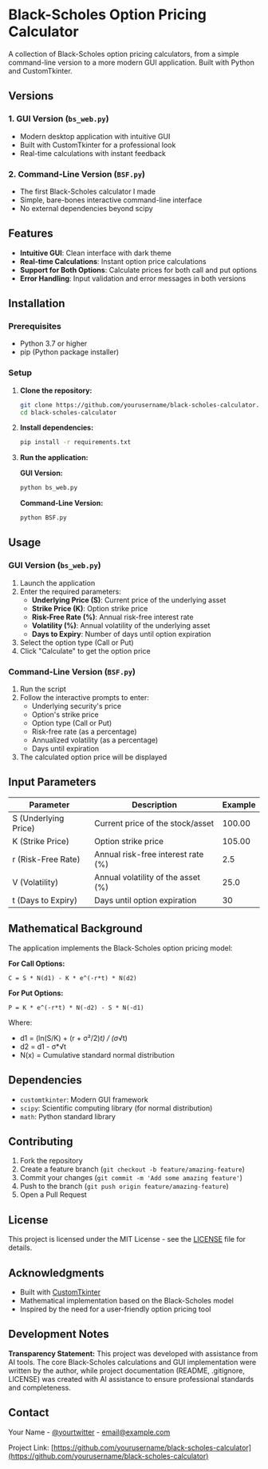 # Black-Scholes Option Pricing Calculator

A collection of Black-Scholes option pricing calculators, from a simple command-line version to a more modern GUI application. Built with Python and CustomTkinter.

## Versions

### 1. **GUI Version** (`bs_web.py`)
- Modern desktop application with intuitive GUI
- Built with CustomTkinter for a professional look
- Real-time calculations with instant feedback

### 2. **Command-Line Version** (`BSF.py`)
- The first Black-Scholes calculator I made
- Simple, bare-bones interactive command-line interface
- No external dependencies beyond scipy

## Features

- **Intuitive GUI**: Clean interface with dark theme
- **Real-time Calculations**: Instant option price calculations
- **Support for Both Options**: Calculate prices for both call and put options
- **Error Handling**: Input validation and error messages in both versions


## Installation

### Prerequisites

- Python 3.7 or higher
- pip (Python package installer)

### Setup

1. **Clone the repository:**
   ```bash
   git clone https://github.com/yourusername/black-scholes-calculator.git
   cd black-scholes-calculator
   ```

2. **Install dependencies:**
   ```bash
   pip install -r requirements.txt
   ```

3. **Run the application:**

   **GUI Version:**
   ```bash
   python bs_web.py
   ```

   **Command-Line Version:**
   ```bash
   python BSF.py
   ```

## Usage

### GUI Version (`bs_web.py`)
1. Launch the application
2. Enter the required parameters:
   - **Underlying Price (S)**: Current price of the underlying asset
   - **Strike Price (K)**: Option strike price
   - **Risk-Free Rate (%)**: Annual risk-free interest rate
   - **Volatility (%)**: Annual volatility of the underlying asset
   - **Days to Expiry**: Number of days until option expiration
3. Select the option type (Call or Put)
4. Click "Calculate" to get the option price

### Command-Line Version (`BSF.py`)
1. Run the script
2. Follow the interactive prompts to enter:
   - Underlying security's price
   - Option's strike price
   - Option type (Call or Put)
   - Risk-free rate (as a percentage)
   - Annualized volatility (as a percentage)
   - Days until expiration
3. The calculated option price will be displayed

## Input Parameters

| Parameter | Description | Example |
|-----------|-------------|---------|
| S (Underlying Price) | Current price of the stock/asset | 100.00 |
| K (Strike Price) | Option strike price | 105.00 |
| r (Risk-Free Rate) | Annual risk-free interest rate (%) | 2.5 |
| V (Volatility) | Annual volatility of the asset (%) | 25.0 |
| t (Days to Expiry) | Days until option expiration | 30 |

## Mathematical Background

The application implements the Black-Scholes option pricing model:

**For Call Options:**
```
C = S * N(d1) - K * e^(-r*t) * N(d2)
```

**For Put Options:**
```
P = K * e^(-r*t) * N(-d2) - S * N(-d1)
```

Where:
- d1 = (ln(S/K) + (r + σ²/2)*t) / (σ*√t)
- d2 = d1 - σ*√t
- N(x) = Cumulative standard normal distribution

## Dependencies

- `customtkinter`: Modern GUI framework
- `scipy`: Scientific computing library (for normal distribution)
- `math`: Python standard library

## Contributing

1. Fork the repository
2. Create a feature branch (`git checkout -b feature/amazing-feature`)
3. Commit your changes (`git commit -m 'Add some amazing feature'`)
4. Push to the branch (`git push origin feature/amazing-feature`)
5. Open a Pull Request

## License

This project is licensed under the MIT License - see the [LICENSE](LICENSE) file for details.

## Acknowledgments

- Built with [CustomTkinter](https://github.com/TomSchimansky/CustomTkinter)
- Mathematical implementation based on the Black-Scholes model
- Inspired by the need for a user-friendly option pricing tool

## Development Notes

**Transparency Statement:** This project was developed with assistance from AI tools. The core Black-Scholes calculations and GUI implementation were written by the author, while project documentation (README, .gitignore, LICENSE) was created with AI assistance to ensure professional standards and completeness.

## Contact

Your Name - [@yourtwitter](https://twitter.com/yourtwitter) - email@example.com

Project Link: [https://github.com/yourusername/black-scholes-calculator](https://github.com/yourusername/black-scholes-calculator) 